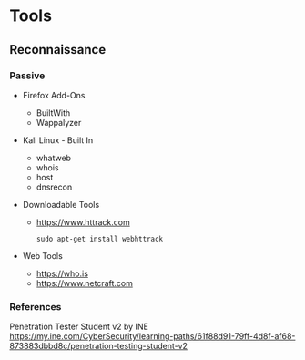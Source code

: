 # Tools

## Reconnaissance
### Passive
* Firefox Add-Ons
   * BuiltWith
   * Wappalyzer  
  
* Kali Linux - Built In
   * whatweb
   * whois
   * host
   * dnsrecon

* Downloadable Tools
   * https://www.httrack.com 
      ```
      sudo apt-get install webhttrack
      ```  
      
* Web Tools
   * https://who.is 
   * https://www.netcraft.com


### References
Penetration Tester Student v2 by INE  
https://my.ine.com/CyberSecurity/learning-paths/61f88d91-79ff-4d8f-af68-873883dbbd8c/penetration-testing-student-v2
